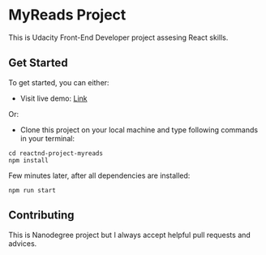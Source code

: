 # MyReads Project

This is Udacity Front-End Developer project assesing React skills.

## Get Started

To get started, you can either:

* Visit live demo: [Link](https://rakunn.github.io/reactnd-project-myreads/)

Or:
* Clone this project on your local machine and type following commands in your terminal:
```
cd reactnd-project-myreads
npm install
```
Few minutes later, after all dependencies are installed:
```
npm run start
```

## Contributing

This is Nanodegree project but I always accept helpful pull requests and advices.
